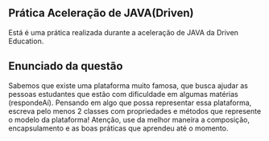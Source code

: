 ## Prática Aceleração de JAVA(Driven)

Está é uma prática realizada durante a aceleração de JAVA da Driven Education.

## Enunciado da questão

Sabemos que existe uma plataforma muito famosa, que busca ajudar as pessoas estudantes que estão com dificuldade em algumas matérias (respondeAí). Pensando em algo que possa representar essa plataforma, escreva pelo menos 2 classes com propriedades e métodos que represente o modelo da plataforma! Atenção, use da melhor maneira a composição, encapsulamento e as boas práticas que aprendeu até o momento.